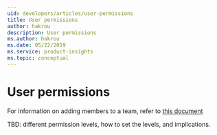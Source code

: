 ```yaml
---
uid: developers/articles/user-permissions
title: User permissions
author: hakrou
description: User permissions
ms.author: hakrou
ms.date: 05/22/2019
ms.service: product-insights
ms.topic: conceptual
---
```


# User permissions 

For information on adding members to a team, refer to [this document](xref:developers/dev-resources/manage-teams)

TBD: different permission levels, how to set the levels, and implications. 